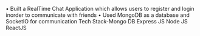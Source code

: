 • Built a RealTime Chat Application which
allows users to register and login inorder to
communicate with friends
• Used MongoDB as a database and
SocketIO for communication
Tech Stack-Mongo DB Express JS Node JS ReactJS
